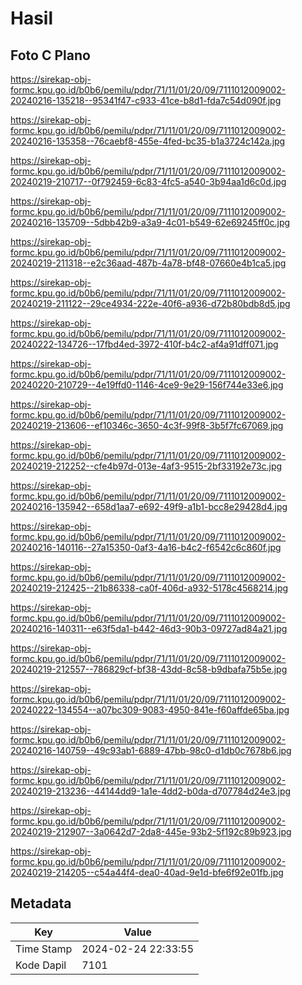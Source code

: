 # Hasil

## Foto C Plano

https://sirekap-obj-formc.kpu.go.id/b0b6/pemilu/pdpr/71/11/01/20/09/7111012009002-20240216-135218--95341f47-c933-41ce-b8d1-fda7c54d090f.jpg

https://sirekap-obj-formc.kpu.go.id/b0b6/pemilu/pdpr/71/11/01/20/09/7111012009002-20240216-135358--76caebf8-455e-4fed-bc35-b1a3724c142a.jpg

https://sirekap-obj-formc.kpu.go.id/b0b6/pemilu/pdpr/71/11/01/20/09/7111012009002-20240219-210717--0f792459-6c83-4fc5-a540-3b94aa1d6c0d.jpg

https://sirekap-obj-formc.kpu.go.id/b0b6/pemilu/pdpr/71/11/01/20/09/7111012009002-20240216-135709--5dbb42b9-a3a9-4c01-b549-62e69245ff0c.jpg

https://sirekap-obj-formc.kpu.go.id/b0b6/pemilu/pdpr/71/11/01/20/09/7111012009002-20240219-211318--e2c36aad-487b-4a78-bf48-07660e4b1ca5.jpg

https://sirekap-obj-formc.kpu.go.id/b0b6/pemilu/pdpr/71/11/01/20/09/7111012009002-20240219-211122--29ce4934-222e-40f6-a936-d72b80bdb8d5.jpg

https://sirekap-obj-formc.kpu.go.id/b0b6/pemilu/pdpr/71/11/01/20/09/7111012009002-20240222-134726--17fbd4ed-3972-410f-b4c2-af4a91dff071.jpg

https://sirekap-obj-formc.kpu.go.id/b0b6/pemilu/pdpr/71/11/01/20/09/7111012009002-20240220-210729--4e19ffd0-1146-4ce9-9e29-156f744e33e6.jpg

https://sirekap-obj-formc.kpu.go.id/b0b6/pemilu/pdpr/71/11/01/20/09/7111012009002-20240219-213606--ef10346c-3650-4c3f-99f8-3b5f7fc67069.jpg

https://sirekap-obj-formc.kpu.go.id/b0b6/pemilu/pdpr/71/11/01/20/09/7111012009002-20240219-212252--cfe4b97d-013e-4af3-9515-2bf33192e73c.jpg

https://sirekap-obj-formc.kpu.go.id/b0b6/pemilu/pdpr/71/11/01/20/09/7111012009002-20240216-135942--658d1aa7-e692-49f9-a1b1-bcc8e29428d4.jpg

https://sirekap-obj-formc.kpu.go.id/b0b6/pemilu/pdpr/71/11/01/20/09/7111012009002-20240216-140116--27a15350-0af3-4a16-b4c2-f6542c6c860f.jpg

https://sirekap-obj-formc.kpu.go.id/b0b6/pemilu/pdpr/71/11/01/20/09/7111012009002-20240219-212425--21b86338-ca0f-406d-a932-5178c4568214.jpg

https://sirekap-obj-formc.kpu.go.id/b0b6/pemilu/pdpr/71/11/01/20/09/7111012009002-20240216-140311--e63f5da1-b442-46d3-90b3-09727ad84a21.jpg

https://sirekap-obj-formc.kpu.go.id/b0b6/pemilu/pdpr/71/11/01/20/09/7111012009002-20240219-212557--786829cf-bf38-43dd-8c58-b9dbafa75b5e.jpg

https://sirekap-obj-formc.kpu.go.id/b0b6/pemilu/pdpr/71/11/01/20/09/7111012009002-20240222-134554--a07bc309-9083-4950-841e-f60affde65ba.jpg

https://sirekap-obj-formc.kpu.go.id/b0b6/pemilu/pdpr/71/11/01/20/09/7111012009002-20240216-140759--49c93ab1-6889-47bb-98c0-d1db0c7678b6.jpg

https://sirekap-obj-formc.kpu.go.id/b0b6/pemilu/pdpr/71/11/01/20/09/7111012009002-20240219-213236--44144dd9-1a1e-4dd2-b0da-d707784d24e3.jpg

https://sirekap-obj-formc.kpu.go.id/b0b6/pemilu/pdpr/71/11/01/20/09/7111012009002-20240219-212907--3a0642d7-2da8-445e-93b2-5f192c89b923.jpg

https://sirekap-obj-formc.kpu.go.id/b0b6/pemilu/pdpr/71/11/01/20/09/7111012009002-20240219-214205--c54a44f4-dea0-40ad-9e1d-bfe6f92e01fb.jpg


## Metadata

| Key        | Value               |
| ---------- | ------------------- |
| Time Stamp | 2024-02-24 22:33:55 |
| Kode Dapil | 7101                |



